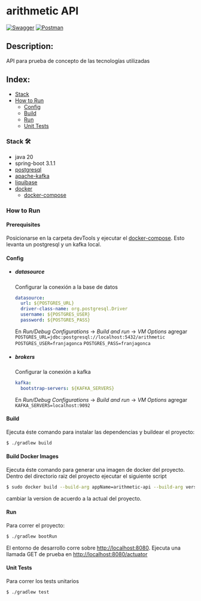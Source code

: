 
# arithmetic API
[![Swagger](https://img.shields.io/badge/Swagger-85EA2D?style=for-the-badge&logo=Swagger&logoColor=white)](https://localhost:8080/swagger-ui/index.html)
[![Postman](https://img.shields.io/badge/Postman-FF6C37?style=for-the-badge&logo=Postman&logoColor=white)](devTools/postman)

## Description:
API para prueba de concepto de las tecnologías utilizadas

## Index:
- [Stack](#stack)
- [How to Run](#how-to-run)
    - [Config](#config)
    - [Build](#build)
    - [Run](#run)
    - [Unit Tests](#unit-tests)

### Stack 🛠️
- java 20
- spring-boot 3.1.1
- [postgresql](https://www.postgresql.org/)
- [apache-kafka](https://kafka.apache.org/)
- [liquibase](https://www.liquibase.org/)
- [docker](https://www.docker.com/)
  - [docker-compose](https://docs.docker.com/compose/)


### How to Run

#### Prerequisites

Posicionarse en la carpeta devTools y ejecutar el [docker-compose](devTools/docker-compose.yml). 
Esto levanta un postgresql y un kafka local.


#### Config
- ##### datasource
  Configurar la conexión a la base de datos
  ```yaml
  datasource:
    url: ${POSTGRES_URL}
    driver-class-name: org.postgresql.Driver
    username: ${POSTGRES_USER}
    password: ${POSTGRES_PASS}
  ```

  En _Run/Debug Configurations_ -> _Build and run_ -> _VM Options_ agregar
    `POSTGRES_URL=jdbc:postgresql://localhost:5432/arithmetic` 
    `POSTGRES_USER=franjagonca`
    `POSTGRES_PASS=franjagonca`

- ##### brokers
  Configurar la conexión a kafka
  ```yaml
  kafka:
    bootstrap-servers: ${KAFKA_SERVERS}
  ```

  En _Run/Debug Configurations_ -> _Build and run_ -> _VM Options_ agregar
  `KAFKA_SERVERS=localhost:9092`


#### Build

Ejecuta éste comando para instalar las dependencias y buildear el proyecto:

```bash
$ ./gradlew build
```

#### Build Docker Images

Ejecuta éste comando para generar una imagen de docker del proyecto. Dentro del directorio raiz del 
proyecto ejecutar el siguiente script 

```bash
$ sudo docker build --build-arg appName=arithmetic-api --build-arg version=1.0.0 --tag arithmetic-api .
```

cambiar la version de acuerdo a la actual del proyecto.

#### Run

Para correr el proyecto:

```bash
$ ./gradlew bootRun
```

El entorno de desarrollo corre sobre <http://localhost:8080>. Ejecuta una llamada GET de prueba en <http://localhost:8080/actuator>

#### Unit Tests

Para correr los tests unitarios
```bash
$ ./gradlew test
```